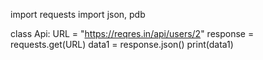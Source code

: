 import requests
import json, pdb

class Api:
    URL = "https://reqres.in/api/users/2"
    response = requests.get(URL)
    data1 = response.json()
    print(data1)
